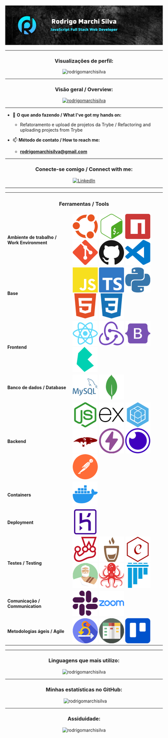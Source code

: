 <!-- markdownlint-disable MD033 MD041 -->
![Banner](github-banner.png)

<style type="text/css" rel="stylesheet"></style>

---

<h3 align="center">Visualizações de perfil:</h3>

<p align="center">
  <img
    src="https://komarev.com/ghpvc/?username=rodrigomarchisilva&label=Profile%20views&color=0e75b6&style=flat"
    alt="rodrigomarchisilva"
  />
</p>

---

<h3 align="center">Visão geral / Overview:</h3>

<p align="center">
  <a href="https://github.com/ryo-ma/github-profile-trophy">
    <img
      src="https://github-profile-trophy.vercel.app/?username=rodrigomarchisilva" alt="rodrigomarchisilva"
    />
  </a>
</p>

---

- 🌱 **O que ando fazendo / What I've got my hands on:**
  - Refatoramento e upload de projetos da Trybe / Refactoring and uploading projects from Trybe

- 📫 **Método de contato / How to reach me:**
  - **rodrigomarchisilva@gmail.com**

---

<h3 align="center">Conecte-se comigo / Connect with me:</h3>
<p align="center">
  <a href="https://linkedin.com/in/rodrigo-marchi-silva" target="blank">
    <img
      src="https://raw.githubusercontent.com/rahuldkjain/github-profile-readme-generator/master/src/images/icons/Social/linked-in-alt.svg"
      align="center" alt="LinkedIn" height="30" width="40" title="LinkedIn"
    />
  </a>
</p>

---

<table align="center">
  <tr>
    <th colspan="2">
      <h3 align="center">Ferramentas / Tools</h3>
    </th>
  </tr>

  <tr>
    <td>
      <b>Ambiente de trabalho / Work Environment</b>
    </td>
    <td>
      <a href="https://ubuntu.com/download" target="_blank" rel="noreferrer"><img src="./icons/ubuntu.svg" alt="Ubuntu" title="Ubuntu"></img></a>
      <a href="https://www.gnu.org/software/bash/" target="_blank" rel="noreferrer"><img src="./icons/gnubash.svg" alt="Bash" title="Bash"></img></a>
      <a href="https://www.npmjs.com/" target="_blank" rel="noreferrer"><img src="./icons/npm.svg" alt="NPM" title="NPM"></img></a>
      <a href="https://git-scm.com/" target="_blank" rel="noreferrer"><img src="./icons/git.svg" alt="Git" title="Git"></img></a>
      <a href="https://github.com/" target="_blank" rel="noreferrer"><img src="./icons/github.svg" alt="GitHub" title="GitHub"></img></a>
      <a href="https://code.visualstudio.com/" target="_blank" rel="noreferrer"><img src="./icons/visualstudiocode.svg" alt="Visual Studio Code" title="Visual Studio Code"></img></a>
    </td>
  <tr>

  <tr>
    <td>
      <b>Base</b>
    </td>
    <td>
      <a href="https://www.javascript.com/" target="_blank" rel="noreferrer"><img src="./icons/javascript.svg" alt="JavaScript" title="JavaScript"></img></a>
      <a href="https://www.typescriptlang.org/" target="_blank" rel="noreferrer"><img src="./icons/typescript.svg" alt="TypeScript" title="TypeScript"></img></a>
      <a href="https://www.python.org/" target="_blank" rel="noreferrer"><img src="./icons/python.svg" alt="Python" title="Python"></img></a>
      <a href="https://www.w3.org/html/" target="_blank" rel="noreferrer"><img src="./icons/html5.svg" alt="HTML" title="HTML"></img></a>
      <a href="https://www.w3schools.com/css/" target="_blank" rel="noreferrer"><img src="./icons/css3.svg" alt="CSS" title="CSS"></img></a>
    </td>
  </tr>

  <tr>
    <td>
      <b>Frontend</b>
    </td>
    <td>
      <a href="https://reactjs.org/" target="_blank" rel="noreferrer"><img src="./icons/react.svg" alt="React" title="React"></img></a>
      <a href="https://redux.js.org" target="_blank" rel="noreferrer"><img src="./icons/redux.svg" alt="Redux" title="Redux"></img></a>
      <a href="https://getbootstrap.com" target="_blank" rel="noreferrer"><img src="./icons/bootstrap.svg" alt="Bootstrap" title="Bootstrap"></img></a>
      <a href="https://bulma.io/" target="_blank" rel="noreferrer"><img src="./icons/bulma.svg" alt="BULMA" title="BULMA"></img></a>
    </td>
  </tr>

  <tr>
    <td>
      <b>Banco de dados / Database</b>
    </td>
    <td>
      <a href="https://www.mysql.com/" target="_blank" rel="noreferrer"><img src="./icons/mysql.svg" alt="MySQL" title="MySQL"></img></a>
      <a href="https://www.mongodb.com/" target="_blank" rel="noreferrer"><img src="./icons/mongodb.svg" alt="MongoDB" title="MongoDB"></img></a>
    </td>
  </tr>

  <tr>
    <td>
      <b>Backend</b>
    </td>
    <td>
      <a href="https://nodejs.org" target="_blank" rel="noreferrer"><img src="./icons/node.svg" alt="Node" title="Node"></img></a>
      <a href="https://expressjs.com" target="_blank" rel="noreferrer"><img src="./icons/express.svg" alt="Express" title="Express"></img></a>
      <a href="https://sequelize.org/" target="_blank" rel="noreferrer"><img src="./icons/sequelize.svg" alt="Sequelize" title="Sequelize"></img></a>
      <a href="https://mongoosejs.com/" target="_blank" rel="noreferrer"><img src="./icons/mongoose.svg" alt="Mongoose" title="Mongoose"></img></a>
      <a href="https://www.thunderclient.com/" target="_blank" rel="noreferrer"><img src="./icons/thunderclient.svg" alt="Thunder Client" title="Thunder Client"></img></a>
      <a href="https://insomnia.rest/" target="_blank" rel="noreferrer"><img src="./icons/insomnia.svg" alt="Insomnia" title="Insomnia"></img></a>
      <a href="https://www.postman.com/" target="_blank" rel="noreferrer"><img src="./icons/postman.svg" alt="Postman" title="Postman"></img></a>
    </td>
  </tr>

  <tr>
    <td>
      <b>Containers</b>
    </td>
    <td>
      <a href="https://www.docker.com/" target="_blank" rel="noreferrer"><img src="./icons/docker.svg" alt="Docker" title="Docker"></img></a>
    </td>
  </tr>

  <tr>
    <td>
      <b>Deployment</b>
    </td>
    <td>
      <a href="https://heroku.com" target="_blank" rel="noreferrer"><img src="./icons/heroku.svg" alt="Heroku" title="Heroku"></img></a>
    </td>
  </tr>

  <tr>
    <td>
      <b>Testes / Testing</b>
    </td>
    <td>
      <a href="https://www.jestjs.io/" target="_blank" rel="noreferrer"><img src="./icons/jest.svg" alt="Jest" title="Jest"></img></a>
      <a href="https://mochajs.org" target="_blank" rel="noreferrer"><img src="./icons/mocha.svg" alt="Mocha" title="Mocha"></img></a>
      <a href="https://www.chaijs.com/" target="_blank" rel="noreferrer"><img src="./icons/chai.svg" alt="Chai" title="Chai"></img></a>
      <a href="https://sinonjs.org/" target="_blank" rel="noreferrer"><img src="./icons/sinon.svg" alt="Sinon" title="Sinon"></img></a>
      <a href="https://testing-library.com/docs/react-testing-library/intro/" target="_blank" rel="noreferrer"><img src="./icons/rtl.svg" alt="React Testing Library" title="React Testing Library"></img></a>
      <a href="https://docs.pytest.org/en/7.1.x/" target="_blank" rel="noreferrer"><img src="./icons/pytest.svg" alt="Pytest" title="Pytest"></img></a>
    </td>
  </tr>

  <tr>
    <td>
      <b>Comunicação / Communication</b>
    </td>
    <td>
      <a href="https://www.slack.com/" target="_blank" rel="noreferrer"><img src="./icons/slack.svg" alt="Slack" title="Slack"></img></a>
      <a href="https://zoom.us/" target="_blank" rel="noreferrer"><img src="./icons/zoom.svg" alt="ZOOM" title="ZOOM"></img></a>
    </td>
  </tr>

  <tr>
    <td>
      <b>Metodologias ágeis / Agile</b>
    </td>
    <td>
      <a href="https://www.scrum.org/" target="_blank" rel="noreferrer"><img src="./icons/scrum.svg" alt="SCRUM" title="SCRUM"></img></a>
      <a href="https://blog.trello.com/br/metodo-kanban" target="_blank" rel="noreferrer"><img src="./icons/kanban.svg" alt="Kanban" title="Kanban"></img></a>
      <a href="https://trello.com/" target="_blank" rel="noreferrer"><img src="./icons/trello.svg" alt="Trello" title="Trello"></img></a>
    </td>
  </tr>
</table>

---

<h3 align="center">Linguagens que mais utilizo:</h3>

<p align="center">
  <img
    align="center"
    src="https://github-readme-stats.vercel.app/api/top-langs?username=rodrigomarchisilva&show_icons=true&locale=en&layout=compact"
    alt="rodrigomarchisilva"
  />
</p>

---

<h3 align="center">Minhas estatísticas no GitHub:</h3>

<p align="center">&nbsp;
  <img
    align="center"
    src="https://github-readme-stats.vercel.app/api?username=rodrigomarchisilva&show_icons=true&locale=en"
    alt="rodrigomarchisilva"
  />
</p>

---

<h3 align="center">Assiduidade:</h3>

<p align="center">
  <img
    align="center"
    src="https://github-readme-streak-stats.herokuapp.com/?user=rodrigomarchisilva&"
    alt="rodrigomarchisilva"
  />
</p>

